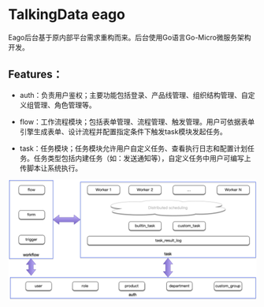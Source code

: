 TalkingData eago
==========

Eago后台基于原内部平台需求重构而来。后台使用Go语言Go-Micro微服务架构开发。


Features：
----------

- auth：负责用户鉴权；主要功能包括登录、产品线管理、组织结构管理、自定义组管理、角色管理等。
  
- flow：工作流程模块；包括表单管理、流程管理、触发管理。用户可依据表单引擎生成表单、设计流程并配置指定条件下触发task模块发起任务。  

- task：任务模块；任务模块允许用户自定义任务、查看执行日志和配置计划任务。任务类型包括内建任务（如：发送通知等），自定义任务中用户可编写上传脚本让系统执行。  

![eago](./modules.png)
